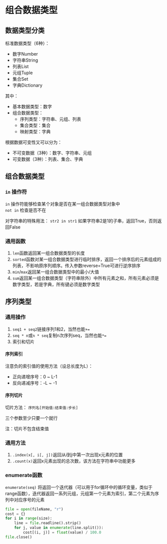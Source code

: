 # 组合数据类型

## 数据类型分类

标准数据类型（6种）：
* 数字Number
* 字符串String
* 列表List
* 元组Tuple
* 集合Set
* 字典Dictionary

其中：
* 基本数据类型：数字
* 组合数据类型：
    - 序列类型：字符串、元组、列表
    - 集合类型：集合
    - 映射类型：字典

根据数据可变性又可以分为：
* 不可变数据（3种）：数字、字符串、元组
* 可变数据（3种）：列表、集合、字典

## 组合数据类型

### `in` 操作符

`in` 操作符能够检查某个对象是否在某一组合数据类型对象中  
`not in` 检查是否不在

对字符串的特殊用法： `str2 in str1` 如果字符串2是1的子串，返回True，否则返回False

### 通用函数

1. `len`函数返回某一组合数据类型的长度
2. `sorted`函数对某一组合数据类型进行临时排序，返回一个排序后的元素组成的列表，不影响原序列顺序。传入参数reverse=True可进行逆序排序
3. `min`/`max`返回某一组合数据类型中的最小/大值
4. `sum`返回某一组合数据类型（字符串除外）中所有元素之和，所有元素必须是数字类型，若是字典，所有键必须是数字类型

## 序列类型

### 通用操作

1. `seq1 + seq2`链接序列1和2，当然也能`+=`
2. `seq * n`或`n * seq`复制n次序列seq，当然也能`*=`
3. 索引和切片

#### 序列索引

注意负的索引值的使用方法（设总长度为L）：
* 正向递增序号：0 ~ L-1
* 反向递减序号：-L ~ -1

#### 序列切片

切片方法： `序列名[开始值:结束值:步长]`

三个参数至少只要一个就行

注：切片不包含结束值

### 通用方法

1. `.index(x[, i[, j])`返回从i到j中第一次出现x元素的位置
2. `.count(x)`返回x元素出现的总次数，该方法在字符串中功能更多

### enumerate函数

`enumerate(seq)` 将返回一个迭代器（可以用于for循环中的循环变量，类似于range函数），迭代器返回一系列元组，元组第一个元素为索引，第二个元素为序列中对应序号的元素

```python
file = open(fileName, "r")
cost = {}
for i in range(size):
    line = file.readline().strip()
    for j, value in enumerate(line.split()):
        cost[(i, j)] = float(value) / 100.0
file.close()
```
